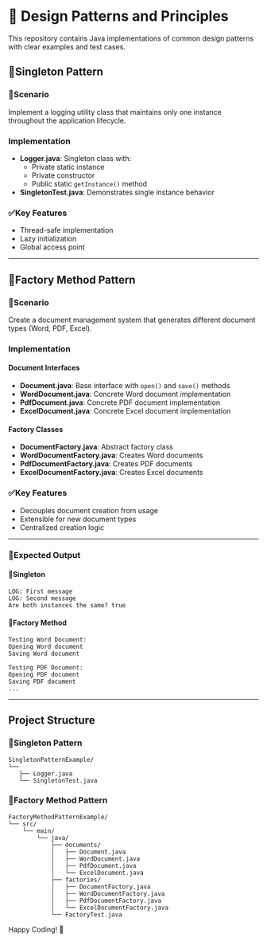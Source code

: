 
# 🚀 Design Patterns and Principles

This repository contains Java implementations of common design patterns with clear examples and test cases.



## 🚀Singleton Pattern

### 🧩Scenario
Implement a logging utility class that maintains only one instance throughout the application lifecycle.

### Implementation
- **Logger.java**: Singleton class with:
  - Private static instance
  - Private constructor
  - Public static `getInstance()` method
- **SingletonTest.java**: Demonstrates single instance behavior

### ✅Key Features
- Thread-safe implementation
- Lazy initialization
- Global access point

---

## 🚀Factory Method Pattern

### 🧩Scenario
Create a document management system that generates different document types (Word, PDF, Excel).

### Implementation
#### Document Interfaces
- **Document.java**: Base interface with `open()` and `save()` methods
- **WordDocument.java**: Concrete Word document implementation
- **PdfDocument.java**: Concrete PDF document implementation
- **ExcelDocument.java**: Concrete Excel document implementation

#### Factory Classes
- **DocumentFactory.java**: Abstract factory class
- **WordDocumentFactory.java**: Creates Word documents
- **PdfDocumentFactory.java**: Creates PDF documents
- **ExcelDocumentFactory.java**: Creates Excel documents

### ✅Key Features
- Decouples document creation from usage
- Extensible for new document types
- Centralized creation logic

---



### 🎯Expected Output
#### 📄Singleton
```
LOG: First message
LOG: Second message
Are both instances the same? true
```

#### 📄Factory Method
```
Testing Word Document:
Opening Word document
Saving Word document

Testing PDF Document:
Opening PDF document
Saving PDF document
...
```

---

## Project Structure

### 📁Singleton Pattern
```
SingletonPatternExample/
└── 
   ├── Logger.java
   └── SingletonTest.java
```

### 📁Factory Method Pattern
```
FactoryMethodPatternExample/
└── src/
    └── main/
        └── java/
            ├── documents/
            │   ├── Document.java
            │   ├── WordDocument.java
            │   ├── PdfDocument.java
            │   └── ExcelDocument.java
            ├── factories/
            │   ├── DocumentFactory.java
            │   ├── WordDocumentFactory.java
            │   ├── PdfDocumentFactory.java
            │   └── ExcelDocumentFactory.java
            └── FactoryTest.java
```

Happy Coding! 🎉